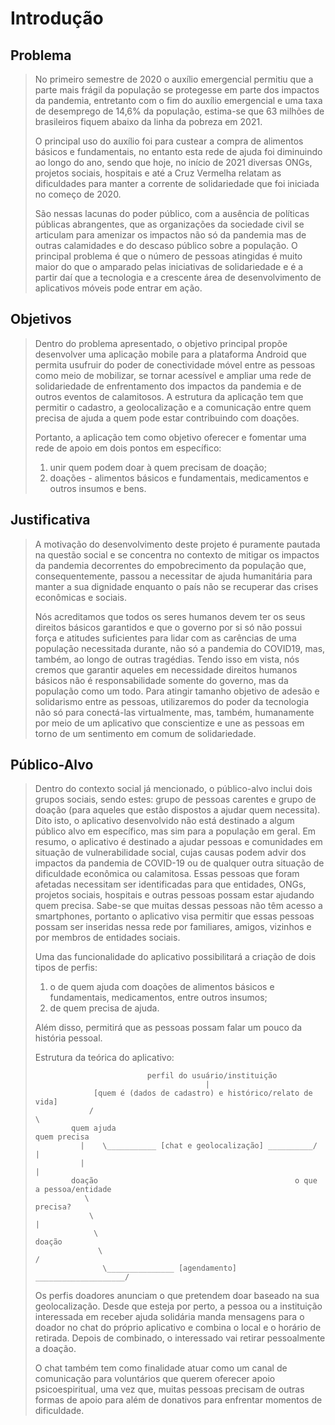 # Introdução

## Problema
> No primeiro semestre de 2020 o auxílio emergencial permitiu que a parte mais frágil da população se protegesse em parte dos 
> impactos da pandemia, entretanto com o fim do auxílio emergencial e uma taxa de desemprego de 14,6% da população, estima-se 
> que 63 milhões de brasileiros fiquem abaixo da linha da pobreza em 2021. 
>  
> O principal uso do auxílio foi para custear a compra de alimentos básicos e fundamentais, no entanto esta rede de ajuda foi 
> diminuindo ao longo do ano, sendo que hoje, no início de 2021 diversas ONGs, projetos sociais, hospitais e até a Cruz Vermelha 
> relatam as dificuldades para manter a corrente de solidariedade que foi iniciada no começo de 2020.
>
> São nessas lacunas do poder público, com a ausência de políticas públicas abrangentes, que as organizações da sociedade civil 
> se articulam para amenizar os impactos não só da pandemia mas de outras calamidades e do descaso público sobre a população. 
> O principal problema é que o número de pessoas atingidas é muito maior do que o amparado pelas iniciativas de solidariedade e 
> é a partir daí que a tecnologia e a crescente área de desenvolvimento de aplicativos móveis pode entrar em ação.

## Objetivos

> Dentro do problema apresentado, o objetivo principal propõe desenvolver uma aplicação mobile para a plataforma Android que 
> permita usufruir do poder de conectividade móvel entre as pessoas como meio de mobilizar, se tornar acessível e ampliar uma 
> rede de solidariedade de enfrentamento dos impactos da pandemia e de outros eventos de calamitosos. A estrutura da aplicação 
> tem que permitir o cadastro, a geolocalização e a comunicação entre quem precisa de ajuda a quem pode estar contribuindo 
> com doações.
> 
> Portanto, a aplicação tem como objetivo oferecer e fomentar uma rede de apoio em dois pontos em específico: 
> 1) unir quem podem doar à quem precisam de doação;
> 2) doações - alimentos básicos e fundamentais, medicamentos e outros insumos e bens.

## Justificativa

> A motivação do desenvolvimento deste projeto é puramente pautada na questão social e se concentra no contexto de mitigar 
> os impactos da pandemia decorrentes do empobrecimento da população que, consequentemente, passou a necessitar de ajuda 
> humanitária para manter a sua dignidade enquanto o país não se recuperar das crises econômicas e sociais.
> 
> Nós acreditamos que todos os seres humanos devem ter os seus direitos básicos garantidos e que o governo por si só
> não possui força e atitudes suficientes para lidar com as carências de uma população necessitada durante, não só a 
> pandemia do COVID19, mas, também, ao longo de outras tragédias. Tendo isso em vista, nós cremos que garantir aqueles 
> em necessidade direitos humanos básicos não é responsabilidade somente do governo, mas da população como um todo. 
> Para atingir tamanho objetivo de adesão e solidarismo entre as pessoas, utilizaremos do poder da tecnologia não só 
> para conectá-las virtualmente, mas, também, humanamente por meio de um aplicativo que conscientize e une as pessoas 
> em torno de um sentimento em comum de solidariedade.

## Público-Alvo

> Dentro do contexto social já mencionado, o público-alvo inclui dois grupos sociais, sendo estes: grupo de pessoas 
> carentes e grupo de doação (para aqueles que estão dispostos a ajudar quem necessita). Dito isto, o aplicativo 
> desenvolvido não está destinado a algum público alvo em específico, mas sim para a população em geral. Em resumo, 
> o aplicativo é destinado a ajudar pessoas e comunidades em situação de vulnerabilidade social, cujas causas podem 
> advir dos impactos da pandemia de COVID-19 ou de qualquer outra situação de dificuldade econômica ou calamitosa. 
> Essas pessoas que foram afetadas necessitam ser identificadas para que entidades, ONGs, projetos sociais, hospitais 
> e outras pessoas possam estar ajudando quem precisa. Sabe-se que muitas dessas pessoas não têm acesso a smartphones, 
> portanto o aplicativo visa permitir que essas pessoas possam ser inseridas nessa rede por familiares, amigos, 
> vizinhos e por membros de entidades sociais.
> 
> Uma das funcionalidade do aplicativo possibilitará a criação de dois tipos de perfis: 
> 1) o de quem ajuda com doações de alimentos básicos e fundamentais, medicamentos, entre outros insumos; 
> 2) de quem precisa de ajuda.
> 
> Além disso, permitirá que as pessoas possam falar um pouco da história pessoal.
>
> Estrutura da teórica do aplicativo:
>   
>                              perfil do usuário/instituição
>                                           |
>                  [quem é (dados de cadastro) e histórico/relato de vida]
>                 /                                                       \
>	          quem ajuda                                              quem precisa
>               |    \___________ [chat e geolocalização] __________/     |
>               |                                                         |
>             doação                                            o que a pessoa/entidade 
>                \                                                    precisa?
>                 \                                                       |
>                  \                                                   doação   
>                   \                                                    /
>                    \_______________ [agendamento] ____________________/ 
>
> Os perfis doadores anunciam o que pretendem doar baseado na sua geolocalização. Desde que esteja por perto, a pessoa 
> ou a instituição interessada em receber ajuda solidária manda mensagens para o doador no chat do próprio aplicativo e 
> combina o local e o horário de retirada. Depois de combinado, o interessado vai retirar pessoalmente a doação. 
> 
> O chat também tem como finalidade atuar como um canal de comunicação para voluntários que querem oferecer apoio 
> psicoespiritual, uma vez que, muitas pessoas precisam de outras formas de apoio para além de donativos para enfrentar 
> momentos de dificuldade.
